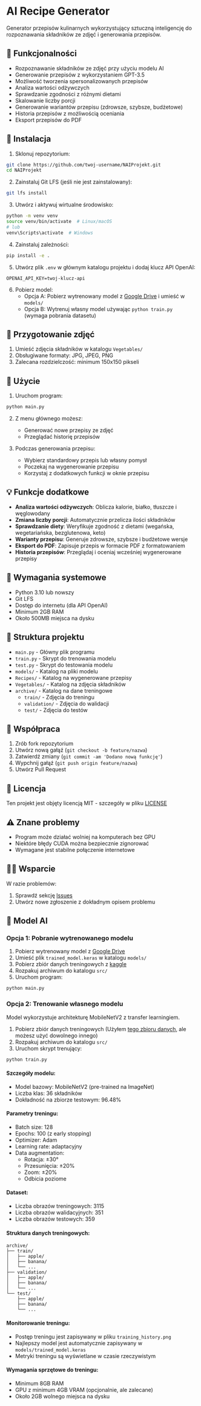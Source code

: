 # AI Recipe Generator

Generator przepisów kulinarnych wykorzystujący sztuczną inteligencję do rozpoznawania składników ze zdjęć i generowania przepisów.

## 🌟 Funkcjonalności

- Rozpoznawanie składników ze zdjęć przy użyciu modelu AI
- Generowanie przepisów z wykorzystaniem GPT-3.5
- Możliwość tworzenia spersonalizowanych przepisów
- Analiza wartości odżywczych
- Sprawdzanie zgodności z różnymi dietami
- Skalowanie liczby porcji
- Generowanie wariantów przepisu (zdrowsze, szybsze, budżetowe)
- Historia przepisów z możliwością oceniania
- Eksport przepisów do PDF

## 🚀 Instalacja

1. Sklonuj repozytorium:
```bash
git clone https://github.com/twoj-username/NAIProjekt.git
cd NAIProjekt
```

2. Zainstaluj Git LFS (jeśli nie jest zainstalowany):
```bash
git lfs install
```

3. Utwórz i aktywuj wirtualne środowisko:
```bash
python -m venv venv
source venv/bin/activate  # Linux/macOS
# lub
venv\Scripts\activate  # Windows
```

4. Zainstaluj zależności:
```bash
pip install -e .
```

5. Utwórz plik `.env` w głównym katalogu projektu i dodaj klucz API OpenAI:
```
OPENAI_API_KEY=twoj-klucz-api
```

6. Pobierz model:
   - Opcja A: Pobierz wytrenowany model z [Google Drive](https://drive.google.com/drive/folders/1MobjEblArzMQ2FGiFK2UGwITGrcN5ERs?usp=sharing) i umieść w `models/`
   - Opcja B: Wytrenuj własny model używając `python train.py` (wymaga pobrania datasetu)

## 📸 Przygotowanie zdjęć

1. Umieść zdjęcia składników w katalogu `Vegetables/`
2. Obsługiwane formaty: JPG, JPEG, PNG
3. Zalecana rozdzielczość: minimum 150x150 pikseli

## 🎯 Użycie

1. Uruchom program:
```bash
python main.py
```

2. Z menu głównego możesz:
   - Generować nowe przepisy ze zdjęć
   - Przeglądać historię przepisów

3. Podczas generowania przepisu:
   - Wybierz standardowy przepis lub własny pomysł
   - Poczekaj na wygenerowanie przepisu
   - Korzystaj z dodatkowych funkcji w oknie przepisu

## 💡 Funkcje dodatkowe

- **Analiza wartości odżywczych**: Oblicza kalorie, białko, tłuszcze i węglowodany
- **Zmiana liczby porcji**: Automatycznie przelicza ilości składników
- **Sprawdzanie diety**: Weryfikuje zgodność z dietami (wegańska, wegetariańska, bezglutenowa, keto)
- **Warianty przepisu**: Generuje zdrowsze, szybsze i budżetowe wersje
- **Eksport do PDF**: Zapisuje przepis w formacie PDF z formatowaniem
- **Historia przepisów**: Przeglądaj i oceniaj wcześniej wygenerowane przepisy

## 🔧 Wymagania systemowe

- Python 3.10 lub nowszy
- Git LFS
- Dostęp do internetu (dla API OpenAI)
- Minimum 2GB RAM
- Około 500MB miejsca na dysku

## 📝 Struktura projektu

- `main.py` - Główny plik programu
- `train.py` - Skrypt do trenowania modelu
- `test.py` - Skrypt do testowania modelu
- `models/` - Katalog na pliki modelu
- `Recipes/` - Katalog na wygenerowane przepisy
- `Vegetables/` - Katalog na zdjęcia składników
- `archive/` - Katalog na dane treningowe
  - `train/` - Zdjęcia do treningu
  - `validation/` - Zdjęcia do walidacji
  - `test/` - Zdjęcia do testów

## 🤝 Współpraca

1. Zrób fork repozytorium
2. Utwórz nową gałąź (`git checkout -b feature/nazwa`)
3. Zatwierdź zmiany (`git commit -am 'Dodano nową funkcję'`)
4. Wypchnij gałąź (`git push origin feature/nazwa`)
5. Utwórz Pull Request

## 📄 Licencja

Ten projekt jest objęty licencją MIT - szczegóły w pliku [LICENSE](LICENSE)

## ⚠️ Znane problemy

- Program może działać wolniej na komputerach bez GPU
- Niektóre błędy CUDA można bezpiecznie zignorować
- Wymagane jest stabilne połączenie internetowe

## 🙋‍♂️ Wsparcie

W razie problemów:
1. Sprawdź sekcję [Issues](https://github.com/twoj-username/NAIProjekt/issues)
2. Utwórz nowe zgłoszenie z dokładnym opisem problemu

## 🤖 Model AI

### Opcja 1: Pobranie wytrenowanego modelu

1. Pobierz wytrenowany model z [Google Drive](https://drive.google.com/drive/folders/1MobjEblArzMQ2FGiFK2UGwITGrcN5ERs?usp=sharing)
2. Umieść plik `trained_model.keras` w katalogu `models/`
3. Pobierz zbiór danych treningowych z [kaggle](https://www.kaggle.com/datasets/kritikseth/fruit-and-vegetable-image-recognition)
4. Rozpakuj archiwum do katalogu `src/`
5. Uruchom program:
```bash
python main.py
```

### Opcja 2: Trenowanie własnego modelu

Model wykorzystuje architekturę MobileNetV2 z transfer learningiem.

1. Pobierz zbiór danych treningowych (Użyłem [tego zbioru danych](https://www.kaggle.com/datasets/kritikseth/fruit-and-vegetable-image-recognition), ale możesz użyć dowolnego innego)
2. Rozpakuj archiwum do katalogu `src/`
3. Uruchom skrypt trenujący:
```bash
python train.py
```

#### Szczegóły modelu:
- Model bazowy: MobileNetV2 (pre-trained na ImageNet)
- Liczba klas: 36 składników
- Dokładność na zbiorze testowym: 96.48%

#### Parametry treningu:
- Batch size: 128
- Epochs: 100 (z early stopping)
- Optimizer: Adam
- Learning rate: adaptacyjny
- Data augmentation:
  - Rotacja: ±30°
  - Przesunięcia: ±20%
  - Zoom: ±20%
  - Odbicia poziome

#### Dataset:
- Liczba obrazów treningowych: 3115
- Liczba obrazów walidacyjnych: 351
- Liczba obrazów testowych: 359

#### Struktura danych treningowych:
```
archive/
├── train/
│   ├── apple/
│   ├── banana/
│   └── ...
├── validation/
│   ├── apple/
│   ├── banana/
│   └── ...
└── test/
    ├── apple/
    ├── banana/
    └── ...
```

#### Monitorowanie treningu:
- Postęp treningu jest zapisywany w pliku `training_history.png`
- Najlepszy model jest automatycznie zapisywany w `models/trained_model.keras`
- Metryki treningu są wyświetlane w czasie rzeczywistym

#### Wymagania sprzętowe do treningu:
- Minimum 8GB RAM
- GPU z minimum 4GB VRAM (opcjonalnie, ale zalecane)
- Około 2GB wolnego miejsca na dysku
